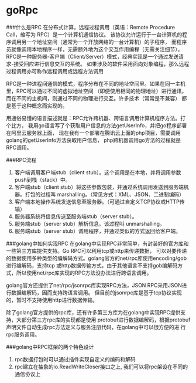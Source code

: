 # goRpc

###什么是RPC
在分布式计算，远程过程调用（英语：Remote Procedure Call，缩写为 RPC）是一个计算机通信协议。
该协议允许运行于一台计算机的程序调用另一个地址空间（通常为一个开放网络的一台计算机）的子程序，
而程序员就像调用本地程序一样，无需额外地为这个交互作用编程（无需关注细节）。
RPC是一种服务器-客户端（Client/Server）模式，经典实现是一个通过发送请求-接受回应进行信息交互的系统。
如果涉及的软件采用面向对象编程，那么远程过程调用亦可称作远程调用或远程方法调用

RPC是一种进程间通信的模式，程序分布在不同的地址空间里。如果在同一主机里，RPC可以通过不同的虚拟地址空间
（即便使用相同的物理地址）进行通讯，而在不同的主机间，则通过不同的物理进行交互。许多技术（常常是不兼容）
都是基于这种概念而实现的。

用通俗易懂的语言描述就是：RPC允许跨机器、跨语言调用计算机程序方法。打个比方，
我用go语言写了个获取用户信息的方法getUserInfo，并把go程序部署在阿里云服务器上面，
现在我有一个部署在腾讯云上面的php项目，需要调用golang的getUserInfo方法获取用户信息，
php跨机器调用go方法的过程就是RPC调用。

###RPC流程
1. 客户端调用客户端stub（client stub）。这个调用是在本地，并将调用参数push到栈（stack）中。
2. 客户端stub（client stub）将这些参数包装，并通过系统调用发送到服务端机器。打包的过程叫 marshalling。（常见方式：XML、JSON、二进制编码）
3. 客户端本地操作系统发送信息至服务器。（可通过自定义TCP协议或HTTP传输）
4. 服务器系统将信息传送至服务端stub（server stub）。
5. 服务端stub（server stub）解析信息。该过程叫 unmarshalling。
6. 服务端stub（server stub）调用程序，并通过类似的方式返回给客户端。

###golang中如何实现RPC
在golang中实现RPC非常简单，有封装好的官方库和一些第三方库提供支持。Go RPC可以利用tcp或http来传递数据，
可以对要传递的数据使用多种类型的编解码方式。golang官方的net/rpc库使用encoding/gob进行编解码，支持tcp
或http数据传输方式，由于其他语言不支持gob编解码方式，所以使用net/rpc库实现的RPC方法没办法进行跨语言调用。

golang官方还提供了net/rpc/jsonrpc库实现RPC方法，JSON RPC采用JSON进行数据编解码，因而支持跨语言调用。
但目前的jsonrpc库是基于tcp协议实现的，暂时不支持使用http进行数据传输。

除了golang官方提供的rpc库，还有许多第三方库为在golang中实现RPC提供支持，大部分第三方rpc库的实现都是使用
protobuf进行数据编解码，根据protobuf声明文件自动生成rpc方法定义与服务注册代码，在golang中可以很方便的进
行rpc服务调用。

###golang中RPC框架的两个特色设计
1. rpc数据打包时可以通过插件实现自定义的编码和解码
2. rpc建立在抽象的io.ReadWriteCloser接口之上, 我们可以将rpc架设在不同的通信协议上


